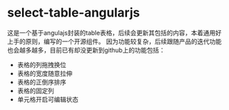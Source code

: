 # select-table-angularjs
这是一个基于angulajs封装的table表格，后续会更新其包括的内容，本着通用好上手的原则，编写的一个开源组件。
因为功能较复杂，后续跟随产品的迭代功能也会越多越多，目前已有却没更新到github上的功能包括：
- 表格的列拖拽换位
- 表格的宽度随意拉伸
- 表格的正倒序排序
- 表格的固定列
- 单元格开启可编辑状态
